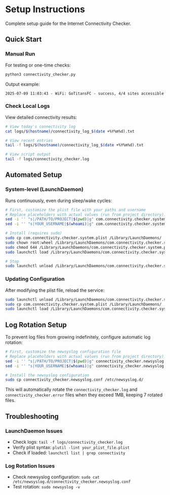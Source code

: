 # Setup Instructions

Complete setup guide for the Internet Connectivity Checker.

## Quick Start

### Manual Run

For testing or one-time checks:

```bash
python3 connectivity_checker.py
```

Output example:
```
2025-07-09 11:03:43 - WiFi: GoTitansFC - success, 4/4 sites accessible
```

### Check Local Logs

View detailed connectivity results:

```bash
# View today's connectivity log
cat logs/$(hostname)/connectivity_log_$(date +%Y%m%d).txt

# View recent entries
tail -f logs/$(hostname)/connectivity_log_$(date +%Y%m%d).txt

# View script output
tail -f logs/connectivity_checker.log
```


## Automated Setup

### System-level (LaunchDaemon)
Runs continuously, even during sleep/wake cycles:

```bash
# First, customize the plist file with your paths and username
# Replace placeholders with actual values (run from project directory):
sed -i '' "s|/PATH/TO/PROJECT|$(pwd)|g" com.connectivity.checker.system.plist
sed -i '' "s|YOUR_USERNAME|$(whoami)|g" com.connectivity.checker.system.plist

# Install (requires sudo)
sudo cp com.connectivity.checker.system.plist /Library/LaunchDaemons/
sudo chown root:wheel /Library/LaunchDaemons/com.connectivity.checker.system.plist
sudo chmod 644 /Library/LaunchDaemons/com.connectivity.checker.system.plist
sudo launchctl load /Library/LaunchDaemons/com.connectivity.checker.system.plist

# Stop
sudo launchctl unload /Library/LaunchDaemons/com.connectivity.checker.system.plist
```

### Updating Configuration

After modifying the plist file, reload the service:

```bash
sudo launchctl unload /Library/LaunchDaemons/com.connectivity.checker.system.plist
sudo cp com.connectivity.checker.system.plist /Library/LaunchDaemons/
sudo launchctl load /Library/LaunchDaemons/com.connectivity.checker.system.plist
```

## Log Rotation Setup

To prevent log files from growing indefinitely, configure automatic log rotation:

```bash
# First, customize the newsyslog configuration file
# Replace placeholders with actual values (run from project directory):
sed -i '' "s|/PATH/TO/PROJECT|$(pwd)|g" connectivity_checker.newsyslog.conf
sed -i '' "s|YOUR_USERNAME|$(whoami)|g" connectivity_checker.newsyslog.conf

# Install the newsyslog configuration
sudo cp connectivity_checker.newsyslog.conf /etc/newsyslog.d/
```

This will automatically rotate the `connectivity_checker.log` and `connectivity_checker.error` files when they exceed 1MB, keeping 7 rotated files.


## Troubleshooting

### LaunchDaemon Issues
- Check logs: `tail -f logs/connectivity_checker.log`
- Verify plist syntax: `plutil -lint your_plist_file.plist`
- Check if loaded: `launchctl list | grep connectivity`


### Log Rotation Issues
- Check newsyslog configuration: `sudo cat /etc/newsyslog.d/connectivity_checker.newsyslog.conf`
- Test rotation: `sudo newsyslog -v`

